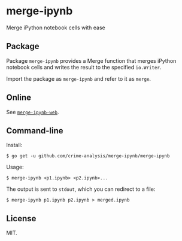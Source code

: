 # merge-ipynb

Merge iPython notebook cells with ease

## Package

Package `merge-ipynb` provides a Merge function that merges iPython notebook cells and writes the result to the specified `io.Writer`.

Import the package as `merge-ipynb` and refer to it as `merge`.

## Online

See [`merge-ipynb-web`]().

## Command-line

Install:

```
$ go get -u github.com/crime-analysis/merge-ipynb/merge-ipynb
```

Usage:

```
$ merge-ipynb <p1.ipynb> <p2.ipynb>...
```

The output is sent to `stdout`, which you can redirect to a file:

```
$ merge-ipynb p1.ipynb p2.ipynb > merged.ipynb
```

## License

MIT.
